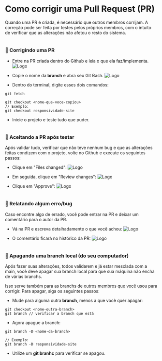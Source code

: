 
# Como corrigir uma Pull Request (PR)

Quando uma PR é criada, é necessário que outros membros corrijam. A correção pode ser feita por testes pelos próprios membros, com o intuito de verificar que as alterações não afetou o resto do sistema.

#
### 🤖 Corrigindo uma PR

- Entre na PR criada dentro do Github e leia o que ela faz/implementa.
![Logo](https://media.discordapp.net/attachments/1012820065177043015/1210798730333130822/image.png?ex=65ebdf30&is=65d96a30&hm=b6fd0cad78ea90e00081aa706ab898b438cec640787b1c02d12009dc4ec42bce&=&format=webp&quality=lossless&width=747&height=247)

- Copie o nome da **branch** e abra seu Git Bash.
![Logo](https://media.discordapp.net/attachments/1012820065177043015/1210798980183891979/image.png?ex=65ebdf6c&is=65d96a6c&hm=efa35ede7abd4dc178db560f739e1b84c0943812b30612deb35e40f43adb9d84&=&format=webp&quality=lossless&width=733&height=113)

- Dentro do terminal, digite esses dois comandos:
```shell
git fetch

git checkout <nome-que-voce-copiou>
// Exemplo:
git checkout responsividade-site
```

- Inicie o projeto e teste tudo que puder.

#
### 🤖 Aceitando a PR após testar

Após validar tudo, verificar que não teve nenhum bug e que as alterações feitas condizem com o projeto, volte no Github e execute os seguintes passos:

- Clique em "Files changed":
![Logo](https://media.discordapp.net/attachments/1012820065177043015/1210799911440744549/image.png?ex=65ebe04a&is=65d96b4a&hm=356189dc1bed5379f74144ee03b985a0db054915bf161995951b28d1ccad41e6&=&format=webp&quality=lossless&width=740&height=182)

- Em seguida, clique em "Review changes":
![Logo](https://media.discordapp.net/attachments/1012820065177043015/1210800042064216084/image.png?ex=65ebe069&is=65d96b69&hm=c8f7ed0ef0697d9b328471e11a543d65e837252afbe7443a5e6dcba9e3aeb6fc&=&format=webp&quality=lossless&width=666&height=172)

- Clique em "Approve":
![Logo](https://media.discordapp.net/attachments/1012820065177043015/1210800289645334610/image.png?ex=65ebe0a4&is=65d96ba4&hm=6505c28054e988c7b2af6628dc6317fc99489786839255fbe4887085d5a01aa6&=&format=webp&quality=lossless&width=733&height=486)

#
### 🤖 Relatando algum erro/bug

Caso encontre algo de errado, você pode entrar na PR e deixar um comentário para o autor da PR.

- Vá na PR e escreva detalhadamente o que você achou:
![Logo](https://media.discordapp.net/attachments/1012820065177043015/1210801041986297876/image.png?ex=65ebe158&is=65d96c58&hm=3e8f1dea7d0fbd15960042723b699bb84ac71c231696469ba44e56d19dbe5b67&=&format=webp&quality=lossless&width=737&height=415)

- O comentário ficará no histórico da PR:
![Logo](https://media.discordapp.net/attachments/1012820065177043015/1210801280369299518/image.png?ex=65ebe190&is=65d96c90&hm=b791c8e5a899ff2fda47e2bca3124053100bc5fd8c84a21fbea54ed174c702a5&=&format=webp&quality=lossless&width=741&height=407)

#
### 🤖 Apagando uma branch local (do seu computador)

Após fazer suas alterações, todos validarem e já estar mesclada com a main, você deve apagar sua branch local para que sua máquina não encha de várias branchs. 

Isso serve também para as branchs de outros membros que você usou para corrigir. Para apagar, siga os seguintes passos:

- Mude para alguma outra **branch**, menos a que você quer apagar:
```shell
git checkout <nome-outra-branch>
git branch // verificar a branch que está

```
- Agora apague a branch:
```shell
git branch -D <nome-da-branch>

// Exemplo:
git branch -D responsividade-site
```

- Utilize um **git branhc** para verificar se apagou.
